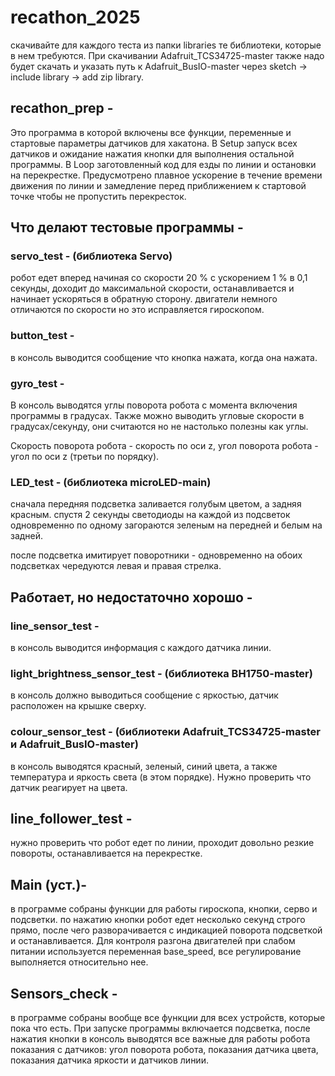 # recathon_2025
скачивайте для каждого теста из папки libraries те библиотеки, которые в нем требуются. При скачивании Adafruit_TCS34725-master также надо будет скачать и указать путь к Adafruit_BusIO-master через sketch -> include library -> add zip library.

## recathon_prep - 
Это программа в которой включены все функции, переменные и стартовые параметры датчиков для хакатона. 
В Setup запуск всех датчиков и ожидание нажатия кнопки для выполнения остальной программы. 
В Loop заготовленный код для езды по линии и остановки на перекрестке. 
Предусмотрено плавное ускорение в течение времени движения по линии и замедление перед приближением к стартовой точке чтобы не пропустить перекресток.

## Что делают тестовые программы - 
### servo_test - (библиотека Servo)
робот едет вперед начиная со скорости 20 % с ускорением 1 % в 0,1 секунды, доходит до максимальной скорости, останавливается и начинает ускоряться в обратную сторону. двигатели немного отличаются по скорости но это исправляется гироскопом.
### button_test - 
в консоль выводится сообщение что кнопка нажата, когда она нажата.
### gyro_test - 
В консоль выводятся углы поворота робота с момента включения программы в градусах.
Также можно выводить угловые скорости в градусах/секунду, они считаются но не настолько полезны как углы.

Скорость поворота робота - скорость по оси z, угол поворота робота - угол по оси z (третьи по порядку).
### LED_test - (библиотека microLED-main)
сначала передняя подсветка заливается голубым цветом, а задняя красным. 
спустя 2 секунды светодиоды на каждой из подсветок одновременно по одному загораются зеленым на передней и белым на задней.

после подсветка имитирует поворотники - одновременно на обоих подсветках чередуются левая и правая стрелка.
## Работает, но недостаточно хорошо - 
### line_sensor_test - 
в консоль выводится информация с каждого датчика линии. 
### light_brightness_sensor_test - (библиотека BH1750-master)
в консоль должно выводиться сообщение с яркостью, датчик расположен на крышке сверху. 

### colour_sensor_test - (библиотеки Adafruit_TCS34725-master и Adafruit_BusIO-master)
в консоль выводятся красный, зеленый, синий цвета, а также температура и яркость света (в этом порядке).
Нужно проверить что датчик реагирует на цвета.

## line_follower_test - 
нужно проверить что робот едет по линии, проходит довольно резкие повороты, останавливается на перекрестке.

## Main (уст.)- 
в программе собраны функции для работы гироскопа, кнопки, серво и подсветки. по нажатию кнопки робот едет несколько секунд строго прямо, после чего разворачивается с индикацией поворота подсветкой и останавливается. Для контроля разгона двигателей при слабом питании используется переменная base_speed, все регулирование выполняется относительно нее.

## Sensors_check - 
в программе собраны вообще все функции для всех устройств, которые пока что есть. При запуске программы включается подсветка, после нажатия кнопки в консоль выводятся все важные для работы робота показания с датчиков: угол поворота робота, показания датчика цвета, показания датчика яркости и датчиков линии.
